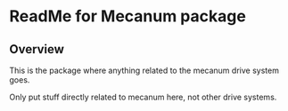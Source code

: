# ReadMe for Mecanum package

## Overview

This is the package where anything related to the mecanum drive system goes.

<p>

Only put stuff directly related to mecanum here, not other drive systems.